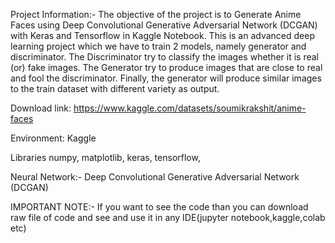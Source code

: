 Project Information:-
The objective of the project is to Generate Anime Faces using Deep Convolutional Generative Adversarial Network (DCGAN) with Keras and Tensorflow in Kaggle Notebook. This is an advanced deep learning project which we have to train 2 models, namely generator and discriminator. The Discriminator try to classify the images whether it is real (or) fake images. The Generator try to produce images that are close to real and fool the discriminator. Finally, the generator will produce similar images to the train dataset with different variety as output.

Download link: https://www.kaggle.com/datasets/soumikrakshit/anime-faces

Environment: Kaggle

Libraries
numpy,
matplotlib,
keras,
tensorflow,

Neural Network:- 
Deep Convolutional Generative Adversarial Network (DCGAN)

IMPORTANT NOTE:-
If you want to see the code than you can download raw file of code and see and use it in any IDE(jupyter notebook,kaggle,colab etc)
